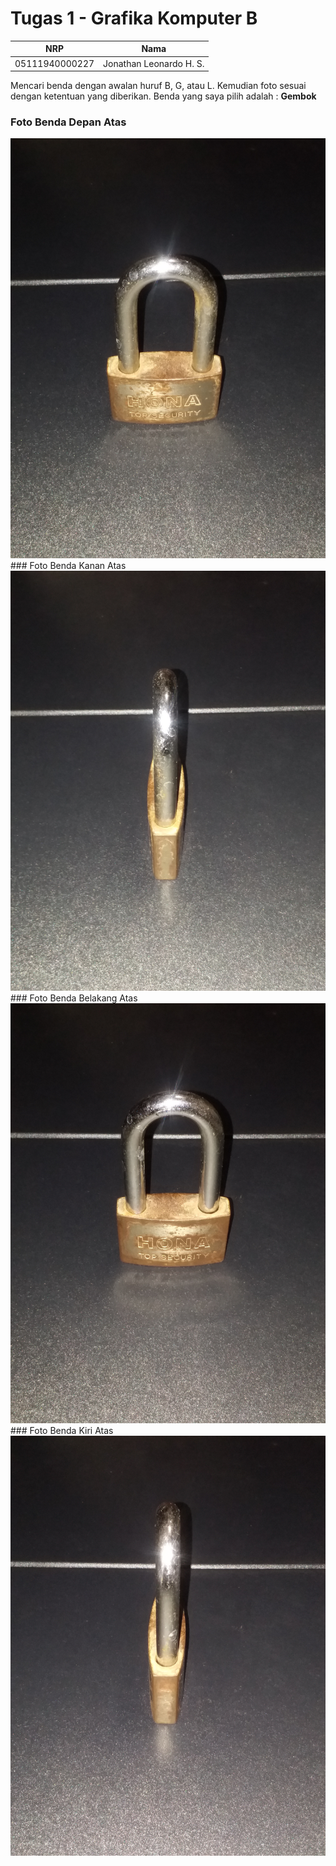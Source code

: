 # Tugas 1 - Grafika Komputer B


NRP              | Nama
-----------------|-----------
05111940000227   | Jonathan Leonardo H. S. 

Mencari benda dengan awalan huruf B, G, atau L. Kemudian foto sesuai dengan ketentuan yang diberikan.
Benda yang saya pilih adalah : **Gembok**

### Foto Benda Depan Atas
<img src="./images/Depan.jpg">
### Foto Benda Kanan Atas
<img src="./images/Kanan.jpg">
### Foto Benda Belakang Atas
<img src="./images/Belakang.jpg">
### Foto Benda Kiri Atas
<img src="./images/Kiri.jpg">

